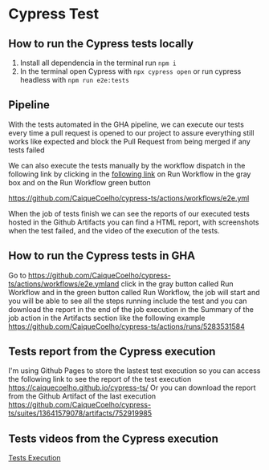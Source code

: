 # Cypress Test

## How to run the Cypress tests locally

1. Install all dependencia in the terminal run `npm i`
2. In the terminal open Cypress with `npx cypress open` or run cypress headless with `npm run e2e:tests`

## Pipeline

With the tests automated in the GHA pipeline, we can execute our tests every time a pull request is opened to our project to assure everything still works like expected and block the Pull Request from being merged if any tests failed

We can also execute the tests manually by the workflow dispatch in the following link by clicking in the [following link](https://github.com/CaiqueCoelho/cypress-ts/actions/workflows/e2e.yml) on Run Workflow in the gray box and on the Run Workflow green button

https://github.com/CaiqueCoelho/cypress-ts/actions/workflows/e2e.yml

When the job of tests finish we can see the reports of our executed tests hosted in the Github Artifacts you can find a HTML report, with screenshots when the test failed, and the video of the execution of the tests.

## How to run the Cypress tests in GHA

Go to https://github.com/CaiqueCoelho/cypress-ts/actions/workflows/e2e.ymland click in the gray button called Run Workflow and in the green button
called Run Workflow, the job will start and you will be able to see all the steps running include the test and you can download the report in the end
of the job execution in the Summary of the job action in the Artifacts section like the following example https://github.com/CaiqueCoelho/cypress-ts/actions/runs/5283531584

## Tests report from the Cypress execution

I'm using Github Pages to store the lastest test execution so you can access the following link to see the report of the test execution https://caiquecoelho.github.io/cypress-ts/
Or you can download the report from the Github Artifact of the last execution https://github.com/CaiqueCoelho/cypress-ts/suites/13641579078/artifacts/752919985

## Tests videos from the Cypress execution

[Tests Execution](https://github.com/CaiqueCoelho/cypress-ts/raw/main/docs/videos/api.test.cy.ts.mp4)
